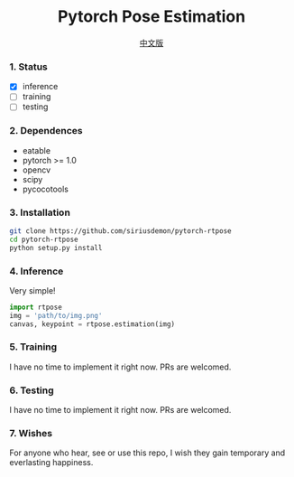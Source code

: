 <div align="center">

# Pytorch Pose Estimation

[中文版](README_Zh.md)

</div>

### 1. Status
+ [x] inference
+ [ ] training
+ [ ] testing

### 2. Dependences
+ eatable
+ pytorch >= 1.0
+ opencv
+ scipy
+ pycocotools

### 3. Installation
```sh
git clone https://github.com/siriusdemon/pytorch-rtpose
cd pytorch-rtpose
python setup.py install
```

### 4. Inference
Very simple! 

```py
import rtpose
img = 'path/to/img.png'
canvas, keypoint = rtpose.estimation(img)
```

### 5. Training
I have no time to implement it right now. PRs are welcomed.

### 6. Testing
I have no time to implement it right now. PRs are welcomed.

### 7. Wishes
For anyone who hear, see or use this repo, I wish they gain temporary and everlasting happiness.